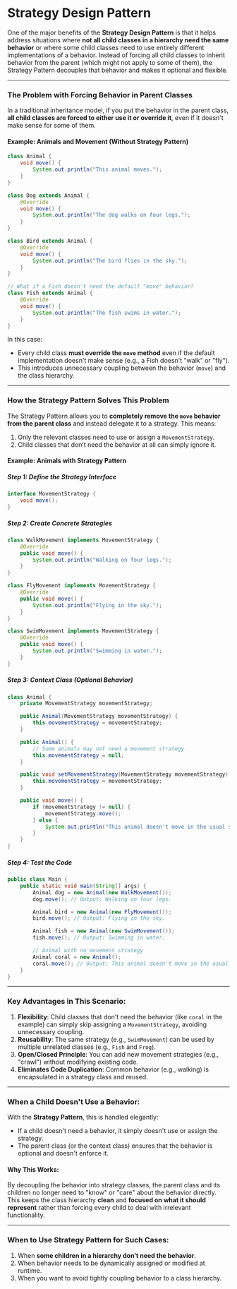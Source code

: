 # Strategy Design Pattern

One of the major benefits of the **Strategy Design Pattern** is that it helps address situations where **not all child classes in a hierarchy need the same behavior** or where some child classes need to use entirely different implementations of a behavior. Instead of forcing all child classes to inherit behavior from the parent (which might not apply to some of them), the Strategy Pattern decouples that behavior and makes it optional and flexible.

---

### The Problem with Forcing Behavior in Parent Classes

In a traditional inheritance model, if you put the behavior in the parent class, **all child classes are forced to either use it or override it**, even if it doesn't make sense for some of them.

#### Example: Animals and Movement (Without Strategy Pattern)

```java
class Animal {
    void move() {
        System.out.println("This animal moves.");
    }
}

class Dog extends Animal {
    @Override
    void move() {
        System.out.println("The dog walks on four legs.");
    }
}

class Bird extends Animal {
    @Override
    void move() {
        System.out.println("The bird flies in the sky.");
    }
}

// What if a Fish doesn't need the default "move" behavior?
class Fish extends Animal {
    @Override
    void move() {
        System.out.println("The fish swims in water.");
    }
}
```

In this case:

- Every child class **must override the `move` method** even if the default implementation doesn't make sense (e.g., a Fish doesn't "walk" or "fly").
- This introduces unnecessary coupling between the behavior (`move`) and the class hierarchy.

---

### How the Strategy Pattern Solves This Problem

The Strategy Pattern allows you to **completely remove the `move` behavior from the parent class** and instead delegate it to a strategy. This means:

1. Only the relevant classes need to use or assign a `MovementStrategy`.
2. Child classes that don’t need the behavior at all can simply ignore it.

#### Example: Animals with Strategy Pattern

##### Step 1: Define the Strategy Interface

```java
interface MovementStrategy {
    void move();
}
```

##### Step 2: Create Concrete Strategies

```java
class WalkMovement implements MovementStrategy {
    @Override
    public void move() {
        System.out.println("Walking on four legs.");
    }
}

class FlyMovement implements MovementStrategy {
    @Override
    public void move() {
        System.out.println("Flying in the sky.");
    }
}

class SwimMovement implements MovementStrategy {
    @Override
    public void move() {
        System.out.println("Swimming in water.");
    }
}
```

##### Step 3: Context Class (Optional Behavior)

```java
class Animal {
    private MovementStrategy movementStrategy;

    public Animal(MovementStrategy movementStrategy) {
        this.movementStrategy = movementStrategy;
    }

    public Animal() {
        // Some animals may not need a movement strategy.
        this.movementStrategy = null;
    }

    public void setMovementStrategy(MovementStrategy movementStrategy) {
        this.movementStrategy = movementStrategy;
    }

    public void move() {
        if (movementStrategy != null) {
            movementStrategy.move();
        } else {
            System.out.println("This animal doesn't move in the usual sense.");
        }
    }
}
```

##### Step 4: Test the Code

```java
public class Main {
    public static void main(String[] args) {
        Animal dog = new Animal(new WalkMovement());
        dog.move(); // Output: Walking on four legs.

        Animal bird = new Animal(new FlyMovement());
        bird.move(); // Output: Flying in the sky.

        Animal fish = new Animal(new SwimMovement());
        fish.move(); // Output: Swimming in water.

        // Animal with no movement strategy
        Animal coral = new Animal();
        coral.move(); // Output: This animal doesn't move in the usual sense.
    }
}
```

---

### Key Advantages in This Scenario:

1. **Flexibility**: Child classes that don't need the behavior (like `coral` in the example) can simply skip assigning a `MovementStrategy`, avoiding unnecessary coupling.
2. **Reusability**: The same strategy (e.g., `SwimMovement`) can be used by multiple unrelated classes (e.g., `Fish` and `Frog`).
3. **Open/Closed Principle**: You can add new movement strategies (e.g., "crawl") without modifying existing code.
4. **Eliminates Code Duplication**: Common behavior (e.g., walking) is encapsulated in a strategy class and reused.

---

### When a Child Doesn't Use a Behavior:

With the **Strategy Pattern**, this is handled elegantly:

- If a child doesn't need a behavior, it simply doesn't use or assign the strategy.
- The parent class (or the context class) ensures that the behavior is optional and doesn't enforce it.

#### Why This Works:

By decoupling the behavior into strategy classes, the parent class and its children no longer need to "know" or "care" about the behavior directly. This keeps the class hierarchy **clean** and **focused on what it should represent** rather than forcing every child to deal with irrelevant functionality.

---

### When to Use Strategy Pattern for Such Cases:

1. When **some children in a hierarchy don’t need the behavior**.
2. When behavior needs to be dynamically assigned or modified at runtime.
3. When you want to avoid tightly coupling behavior to a class hierarchy.
